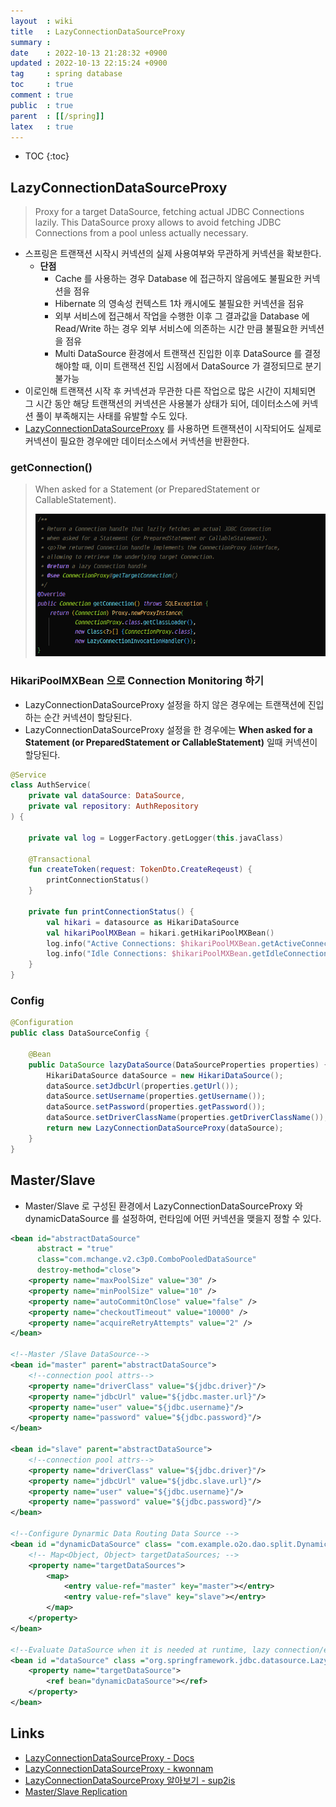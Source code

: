 ```yaml
---
layout  : wiki
title   : LazyConnectionDataSourceProxy
summary : 
date    : 2022-10-13 21:28:32 +0900
updated : 2022-10-13 22:15:24 +0900
tag     : spring database
toc     : true
comment : true
public  : true
parent  : [[/spring]]
latex   : true
---
```

* TOC
{:toc}

## LazyConnectionDataSourceProxy

> Proxy for a target DataSource, fetching actual JDBC Connections lazily. This DataSource proxy allows to avoid fetching JDBC Connections from a pool unless actually necessary.

- 스프링은 트랜잭션 시작시 커넥션의 실제 사용여부와 무관하게 커넥션을 확보한다.
  - __단점__
    - Cache 를 사용하는 경우 Database 에 접근하지 않음에도 불필요한 커넥션을 점유
    - Hibernate 의 영속성 컨텍스트 1차 캐시에도 불필요한 커넥션을 점유
    - 외부 서비스에 접근해서 작업을 수행한 이후 그 결과값을 Database 에 Read/Write 하는 경우 외부 서비스에 의존하는 시간 만큼 불필요한 커넥션을 점유
    - Multi DataSource 환경에서 트랜잭션 진입한 이후 DataSource 를 결정 해야할 때, 이미 트랜잭션 진입 시점에서 DataSource 가 결정되므로 분기 불가능
- 이로인해 트랜잭션 시작 후 커넥션과 무관한 다른 작업으로 많은 시간이 지체되면 그 시간 동안 해당 트랜잭션의 커넥션은 사용불가 상태가 되어, 데이터소스에 커넥션 풀이 부족해지는 사태를 유발할 수도 있다.
- [LazyConnectionDataSourceProxy](https://docs.spring.io/spring-framework/docs/3.0.x/javadoc-api/org/springframework/jdbc/datasource/LazyConnectionDataSourceProxy.html) 를 사용하면 트랜잭션이 시작되어도 실제로 커넥션이 필요한 경우에만 데이터소스에서 커넥션을 반환한다.

### getConnection()

> When asked for a Statement (or PreparedStatement or CallableStatement).
>
> ![](/resource/wiki/spring-lazyconnectiondatasourceproxy/lazy-connection.png)

### HikariPoolMXBean 으로 Connection Monitoring 하기

- LazyConnectionDataSourceProxy 설정을 하지 않은 경우에는 트랜잭션에 진입하는 순간 커넥션이 할당된다.
- LazyConnectionDataSourceProxy 설정을 한 경우에는 __When asked for a Statement (or PreparedStatement or CallableStatement)__ 일때 커넥션이 할당된다.

```kotlin
@Service
class AuthService(
    private val dataSource: DataSource,
    private val repository: AuthRepository
) {
    
    private val log = LoggerFactory.getLogger(this.javaClass)
    
    @Transactional
    fun createToken(request: TokenDto.CreateReqeust) {
        printConnectionStatus()
    }
    
    private fun printConnectionStatus() {
        val hikari = datasource as HikariDataSource
        val hikariPoolMXBean = hikari.getHikariPoolMXBean()
        log.info("Active Connections: $hikariPoolMXBean.getActiveConnections()")
        log.info("Idle Connections: $hikariPoolMXBean.getIdleConnections()")
    }
}
```

### Config

```java
@Configuration
public class DataSourceConfig {

    @Bean
    public DataSource lazyDataSource(DataSourceProperties properties) {
        HikariDataSource dataSource = new HikariDataSource();
        dataSource.setJdbcUrl(properties.getUrl());
        dataSource.setUsername(properties.getUsername());
        dataSource.setPassword(properties.getPassword());
        dataSource.setDriverClassName(properties.getDriverClassName());
        return new LazyConnectionDataSourceProxy(dataSource);
    }
}
```

## Master/Slave 

- Master/Slave 로 구성된 환경에서 LazyConnectionDataSourceProxy 와 dynamicDataSource 를 설정하여, 런타임에 어떤 커넥션을 맺을지 정할 수 있다.

```xml
<bean id="abstractDataSource"
      abstract = "true"
      class="com.mchange.v2.c3p0.ComboPooledDataSource"
      destroy-method="close">
    <property name="maxPoolSize" value="30" />
    <property name="minPoolSize" value="10" />
    <property name="autoCommitOnClose" value="false" />
    <property name="checkoutTimeout" value="10000" />
    <property name="acquireRetryAttempts" value="2" />
</bean>

<!--Master /Slave DataSource-->
<bean id="master" parent="abstractDataSource">
    <!--connection pool attrs-->
    <property name="driverClass" value="${jdbc.driver}"/>
    <property name="jdbcUrl" value="${jdbc.master.url}"/>
    <property name="user" value="${jdbc.username}"/>
    <property name="password" value="${jdbc.password}"/>
</bean>

<bean id="slave" parent="abstractDataSource">
    <!--connection pool attrs-->
    <property name="driverClass" value="${jdbc.driver}"/>
    <property name="jdbcUrl" value="${jdbc.slave.url}"/>
    <property name="user" value="${jdbc.username}"/>
    <property name="password" value="${jdbc.password}"/>
</bean>

<!--Configure Dynarmic Data Routing Data Source -->
<bean id ="dynamicDataSource" class= "com.example.o2o.dao.split.DynamicDataSource">
    <!-- Map<Object, Object> targetDataSources; -->
    <property name="targetDataSources">
        <map>
            <entry value-ref="master" key="master"></entry>
            <entry value-ref="slave" key="slave"></entry>
        </map>
    </property>
</bean>

<!--Evaluate DataSource when it is needed at runtime, lazy connection/evaluation-->
<bean id ="dataSource" class ="org.springframework.jdbc.datasource.LazyConnectionDataSourceProxy">
    <property name="targetDataSource">
        <ref bean="dynamicDataSource"></ref>
    </property>
</bean>
```

## Links

- [LazyConnectionDataSourceProxy - Docs](https://docs.spring.io/spring-framework/docs/current/javadoc-api/org/springframework/jdbc/datasource/LazyConnectionDataSourceProxy.html)
- [LazyConnectionDataSourceProxy - kwonnam](https://kwonnam.pe.kr/wiki/springframework/lazyconnectiondatasourceproxy)
- [LazyConnectionDataSourceProxy 알아보기 - sup2is](https://sup2is.github.io/2021/07/08/lazy-connection-datasource-proxy.html)
- [Master/Slave Replication](https://tongshi049.github.io/2019/07/24/db-master-slave-replication/)